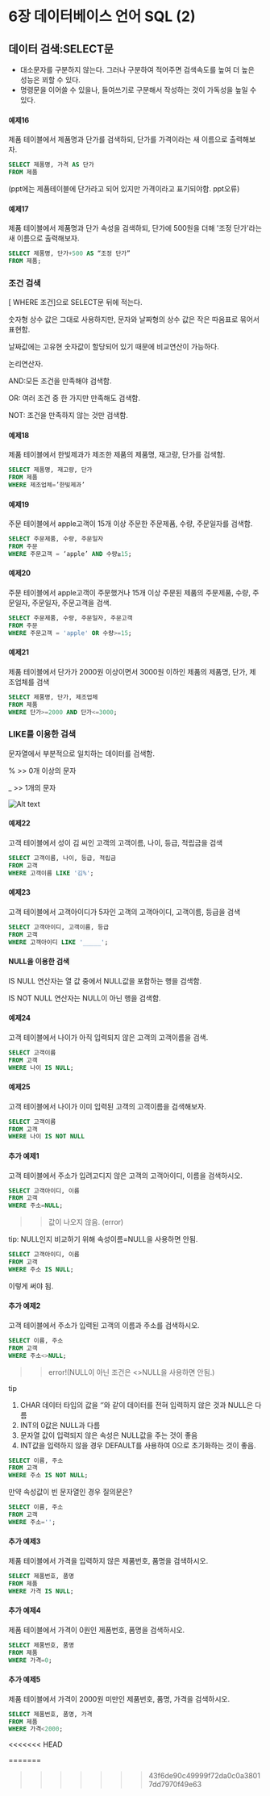 # 6장 데이터베이스 언어 SQL (2)

## 데이터 검색:SELECT문
* 대소문자를 구분하지 않는다. 그러나 구분하여 적어주면 검색속도를 높여 더 높은 성능은 꾀할 수 있다.
* 명령문을 이어쓸 수 있을나, 들여쓰기로 구분해서 작성하는 것이 가독성을 높일 수 있다.

#### 예제16
제품 테이블에서 제품명과 단가를 검색하되, 단가를 가격이라는 새 이름으로 출력해보자.
```sql
SELECT 제품명, 가격 AS 단가
FROM 제품
```
(ppt에는 제품테이블에 단가라고 되어 있지만 가격이라고 표기되야함. ppt오류)

#### 예제17
제품 테이블에서 제품명과 단가 속성을 검색하되, 단가에 500원을 더해 '조정 단가'라는 새 이름으로 출력해보자.
```sql
SELECT 제품명, 단가+500 AS “조정 단가”
FROM 제품;
```
### 조건 검색

[ WHERE 조건]으로 SELECT문 뒤에 적는다.

숫자형 상수 값은 그대로 사용하지만, 문자와 날짜형의 상수 값은 작은 따옴표로 묶어서 표현함.

날짜값에는 고유현 숫자값이 할당되어 있기 때문에 비교연산이 가능하다.

논리연산자.

AND:모든 조건을 만족해야 검색함.

OR: 여러 조건 중 한 가지만 만족해도 검색함.

NOT: 조건을 만족하지 않는 것만 검색함.

#### 예제18
제품 테이블에서 한빛제과가 제조한 제품의 제품명, 재고량, 단가를 검색함.

```sql
SELECT 제품명, 재고량, 단가
FROM 제품
WHERE 제조업체=’한빛제과’
```
#### 예제19
주문 테이블에서 apple고객이 15개 이상 주문한 주문제품, 수량, 주문일자를 검색함.
```sql
SELECT 주문제품, 수량, 주문일자
FROM 주문
WHERE 주문고객 = ‘apple’ AND 수량≥15;
```
#### 예제20
주문 테이블에서 apple고객이 주문했거나 15개 이상 주문된 제품의 주문제품, 수량, 주문일자, 주문일자, 주문고객을 검색.
```sql
SELECT 주문제품, 수량, 주문일자, 주문고객
FROM 주문
WHERE 주문고객 = 'apple' OR 수량>=15; 
```
#### 예제21
제품 테이블에서 단가가 2000원 이상이면서 3000원 이하인 제품의 제품명, 단가, 제조업체를 검색
```sql
SELECT 제품명, 단가, 제조업체
FROM 제품
WHERE 단가>=2000 AND 단가<=3000;
```

### LIKE를 이용한 검색

문자열에서 부분적으로 일치하는 데이터를 검색함.

% >> 0개 이상의 문자

_  >> 1개의 문자

![Alt text](./img/database_5_18/Untitled.png)

#### 예제22

고객 테이블에서 성이 김 씨인 고객의 고객이름, 나이, 등급, 적립금을 검색

```sql
SELECT 고객이름, 나이, 등급, 적립금
FROM 고객
WHERE 고객이름 LIKE '김%';
```

#### 예제23

고객 테이블에서 고객아이디가 5자인 고객의 고객아이디, 고객이름, 등급을 검색

```sql
SELECT 고객아이디, 고객이름, 등급
FROM 고객
WHERE 고객아이디 LIKE '_____';
```

#### NULL을 이용한 검색

IS NULL 연산자는 열 값 중에서 NULL값을 포함하는 행을 검색함.

IS NOT NULL 연산자는 NULL이 아닌 행을 검색함.

#### 예제24
고객 테이블에서 나이가 아직 입력되지 않은 고객의 고객이름을 검색.

```sql
SELECT 고객이름
FROM 고객
WHERE 나이 IS NULL;
```

#### 예제25
고객 테이블에서 나이가 이미 입력된 고객의 고객이름을 검색해보자.
```sql
SELECT 고객이름
FROM 고객
WHERE 나이 IS NOT NULL
```

#### 추가 예제1
고객 테이블에서 주소가 입려고디지 않은 고객의 고객아이디, 이름을 검색하시오.

```sql
SELECT 고객아이디, 이름
FROM 고객
WHERE 주소=NULL;
```

>> 값이 나오지 않음. (error)

tip: NULL인지 비교하기 위해 속성이름=NULL을 사용하면 안됨.

```sql
SELECT 고객아이디, 이름
FROM 고객
WHERE 주소 IS NULL;
```

이렇게 써야 됨.

#### 추가 예제2

고객 테이블에서 주소가 입력된 고객의 이름과 주소를 검색하시오.

```sql
SELECT 이름, 주소
FROM 고객
WHERE 주소<>NULL;
```

>> error!(NULL이 아닌 조건은 <>NULL을 사용하면 안됨.)

tip

1. CHAR 데이터 타입의 값을 ‘’와 같이 데이터를 전혀 입력하지 않은 것과 NULL은 다름
2. INT의 0값은 NULL과 다름
3. 문자열 값이 입력되지 않은 속성은 NULL값을 주는 것이 좋음
4. INT값을 입력하지 않을 경우 DEFAULT를 사용하여 0으로 초기화하는 것이 좋음.

>>

```sql
SELECT 이름, 주소
FROM 고객
WHERE 주소 IS NOT NULL;
```

만약 속성값이 빈 문자열인 경우 질의문은?

```sql
SELECT 이름, 주소
FROM 고객
WHERE 주소='';
```

#### 추가 예제3

제품 테이블에서 가격을 입력하지 않은 제품번호, 품명을 검색하시오.

```sql
SELECT 제품번호, 품명
FROM 제품
WHERE 가격 IS NULL;
```

#### 추가 예제4

제품 테이블에서 가격이 0원인 제품번호, 품명을 검색하시오.

```sql
SELECT 제품번호, 품명
FROM 제품
WHERE 가격=0;
```

#### 추가 예제5

제품 테이블에서 가격이 2000원 미만인 제품번호, 품명, 가격을 검색하시오.

```sql
SELECT 제품번호, 품명, 가격
FROM 제품
WHERE 가격<2000;
```
<<<<<<< HEAD


=======
>>>>>>> 43f6de90c49999f72da0c0a38017dd7970f49e63
